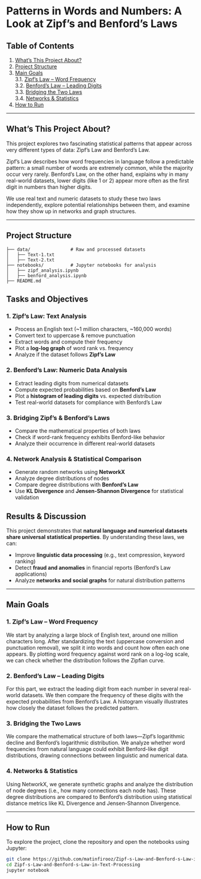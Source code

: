 # Patterns in Words and Numbers: A Look at Zipf’s and Benford’s Laws

## Table of Contents

1. [What’s This Project About?](#whats-this-project-about)  
2. [Project Structure](#project-structure)  
3. [Main Goals](#main-goals)  
   3.1. [Zipf’s Law – Word Frequency](#1-zipfs-law--word-frequency)  
   3.2. [Benford’s Law – Leading Digits](#2-benfords-law--leading-digits)  
   3.3. [Bridging the Two Laws](#3-bridging-the-two-laws)  
   3.4. [Networks & Statistics](#4-networks--statistics)  
4. [How to Run](#how-to-run)  

---

## What’s This Project About?

This project explores two fascinating statistical patterns that appear across very different types of data: Zipf’s Law and Benford’s Law.

Zipf’s Law describes how word frequencies in language follow a predictable pattern: a small number of words are extremely common, while the majority occur very rarely. Benford’s Law, on the other hand, explains why in many real-world datasets, lower digits (like 1 or 2) appear more often as the first digit in numbers than higher digits.

We use real text and numeric datasets to study these two laws independently, explore potential relationships between them, and examine how they show up in networks and graph structures.

---

## **Project Structure**
```
├── data/               # Raw and processed datasets
│   ├── Text-1.txt     
│   ├── Text-2.txt      
├── notebooks/          # Jupyter notebooks for analysis
│   ├── zipf_analysis.ipynb  
│   ├── benford_analysis.ipynb  
├── README.md           
```

## **Tasks and Objectives**
### **1. Zipf’s Law: Text Analysis**
- Process an English text (~1 million characters, ~160,000 words)
- Convert text to uppercase & remove punctuation
- Extract words and compute their frequency
- Plot a **log-log graph** of word rank vs. frequency
- Analyze if the dataset follows **Zipf’s Law**

### **2. Benford’s Law: Numeric Data Analysis**
- Extract leading digits from numerical datasets
- Compute expected probabilities based on **Benford’s Law**
- Plot a **histogram of leading digits** vs. expected distribution
- Test real-world datasets for compliance with Benford’s Law

### **3. Bridging Zipf’s & Benford’s Laws**
- Compare the mathematical properties of both laws
- Check if word-rank frequency exhibits Benford-like behavior
- Analyze their occurrence in different real-world datasets

### **4. Network Analysis & Statistical Comparison**
- Generate random networks using **NetworkX**
- Analyze degree distributions of nodes
- Compare degree distributions with **Benford’s Law**
- Use **KL Divergence** and **Jensen-Shannon Divergence** for statistical validation

## **Results & Discussion**
This project demonstrates that **natural language and numerical datasets share universal statistical properties**. By understanding these laws, we can:
- Improve **linguistic data processing** (e.g., text compression, keyword ranking)
- Detect **fraud and anomalies** in financial reports (Benford’s Law applications)
- Analyze **networks and social graphs** for natural distribution patterns


---

## Main Goals

### 1. Zipf’s Law – Word Frequency

We start by analyzing a large block of English text, around one million characters long. After standardizing the text (uppercase conversion and punctuation removal), we split it into words and count how often each one appears. By plotting word frequency against word rank on a log-log scale, we can check whether the distribution follows the Zipfian curve.

### 2. Benford’s Law – Leading Digits

For this part, we extract the leading digit from each number in several real-world datasets. We then compare the frequency of these digits with the expected probabilities from Benford’s Law. A histogram visually illustrates how closely the dataset follows the predicted pattern.

### 3. Bridging the Two Laws

We compare the mathematical structure of both laws—Zipf’s logarithmic decline and Benford’s logarithmic distribution. We analyze whether word frequencies from natural language could exhibit Benford-like digit distributions, drawing connections between linguistic and numerical data.

### 4. Networks & Statistics

Using NetworkX, we generate synthetic graphs and analyze the distribution of node degrees (i.e., how many connections each node has). These degree distributions are compared to Benford’s distribution using statistical distance metrics like KL Divergence and Jensen-Shannon Divergence.

---

## How to Run

To explore the project, clone the repository and open the notebooks using Jupyter:

```bash
git clone https://github.com/matinfirooz/Zipf-s-Law-and-Benford-s-Law-in-Text-Processing.git
cd Zipf-s-Law-and-Benford-s-Law-in-Text-Processing
jupyter notebook

